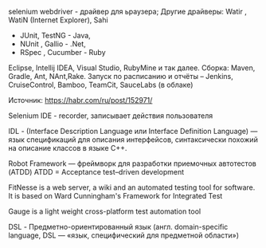 
selenium webdriver - драйвер для ьраузера;
Другие драйверы: Watir , WatiN (Internet Explorer), Sahi

 + JUnit, TestNG - Java, 
 + NUnit , Gallio - .Net, 
 + RSpec , Cucumber -  Ruby 

Eclipse, Intellij IDEA, Visual Studio, RubyMine и так далее. 
Сборка: Maven, Gradle, Ant, NAnt,Rake. 
Запуск по расписанию и отчёты  – Jenkins, CruiseControl, Bamboo, TeamCit, SauceLabs (в облаке)

Источник: https://habr.com/ru/post/152971/

Selenium IDE - recorder, записывает действия пользователя


IDL - (Interface Description Language или Interface Definition Language) — язык спецификаций для описания интерфейсов, синтаксически похожий на описание классов в языке C++.

Robot Framework — фреймворк для разработки приемочных автотестов (ATDD)
ATDD = Acceptance test–driven development

FitNesse is a web server, a wiki and an automated testing tool for software. It is based on Ward Cunningham's Framework for Integrated Test

Gauge is a light weight cross-platform test automation tool

DSL - Предметно-ориентированный язык (англ. domain-specific language, DSL — «язык, специфический для предметной области»)

